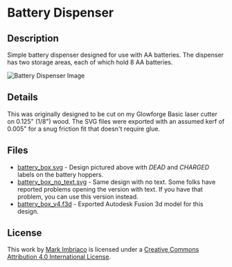 # Battery Dispenser

## Description

Simple battery dispenser designed for use with AA batteries. The dispenser has two storage areas, each of which hold 8 AA batteries.

![Battery Dispenser Image](https://github.com/imbriaco/laser-battery-dispenser/raw/master/battery_dispenser.jpg)

## Details

This was originally designed to be cut on my Glowforge Basic laser cutter on 0.125" (1/8") wood. The SVG files were exported with an assumed kerf of 0.005" for a snug friction fit that doesn't require glue.

## Files

* [battery_box.svg](https://raw.githubusercontent.com/imbriaco/laser-battery-dispenser/master/battery_box.svg) - Design pictured above with _DEAD_ and _CHARGED_ labels on the battery hoppers.
* [battery_box_no_text.svg](https://raw.githubusercontent.com/imbriaco/laser-battery-dispenser/master/battery_box_no_text.svg) - Same design with no text. Some folks have reported problems opening the version with text. If you have that problem, you can use this version instead.
* [battery_box_v4.f3d](https://github.com/imbriaco/laser-battery-dispenser/blob/master/battery_box_v4.f3d?raw=true) - Exported Autodesk Fusion 3d model for this design.

## License

This work by <a xmlns:cc="http://creativecommons.org/ns#" href="https://github.com/imbriaco/laser-battery-dispenser" property="cc:attributionName" rel="cc:attributionURL">Mark Imbriaco</a> is licensed under a <a rel="license" href="http://creativecommons.org/licenses/by/4.0/">Creative Commons Attribution 4.0 International License</a>.
